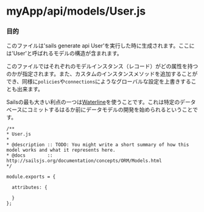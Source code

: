 # myApp/api/models/User.js
### 目的
このファイルは'sails generate api User'を実行した時に生成されます。ここには'User'と呼ばれるモデルの構造が含まれます。

このファイルではそれぞれのモデルインスタンス（レコード）がどの属性を持つのかが指定されます。また、カスタムのインスタンスメソッドを追加することができ、同様に`policies`や`connections`にようなグローバルな設定を上書きすることも出来ます。

Sailsの最も大きい利点の一つは[Waterline](https://github.com/balderdashy/waterline)を使うことです。これは特定のデータベースにコミットするはるか前にデータモデルの開発を始められるということです。

<docmeta name="uniqueID" value="Userjs263218">
<docmeta name="displayName" value="User.js">

```
/**
* User.js
*
* @description :: TODO: You might write a short summary of how this model works and what it represents here.
* @docs        :: http://sailsjs.org/documentation/concepts/ORM/Models.html
*/

module.exports = {

  attributes: {

  }
};


```
